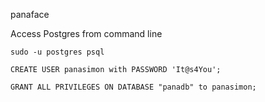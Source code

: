 
panaface

Access Postgres from command line

	sudo -u postgres psql

	CREATE USER panasimon with PASSWORD 'It@s4You';

	GRANT ALL PRIVILEGES ON DATABASE "panadb" to panasimon;
	